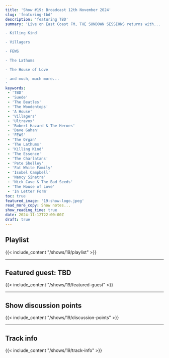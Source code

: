 ```yaml
---
title: 'Show #19: Broadcast 12th November 2024'
slug: 'featuring-tbd'
description: 'featuring TBD'
summary: 'Live on East Coast FM, THE SUNDOWN SESSIONS returns with...

- Killing Kind

- Villagers

- FEWS

- The Lathums

- The House of Love

- and much, much more...
'
keywords:
 - 'TBD'
 - 'Suede'
 - 'The Beatles'
 - 'The Woodentops'
 - 'A House'
 - 'Villagers'
 - 'Ultravox'
 - 'Robert Hazard & The Heroes'
 - 'Dave Gahan'
 - 'FEWS'
 - 'The Organ'
 - 'The Lathums'
 - 'Killing Kind'
 - 'The Essence'
 - 'The Charlatans'
 - 'Pete Shelley'
 - 'Fat White Family'
 - 'Isobel Campbell'
 - 'Nancy Sinatra'
 - 'Nick Cave & The Bad Seeds'
 - 'The House of Love'
 - 'In Letter Form'
toc: true
featured_image: '19-show-logo.jpeg'
read_more_copy: Show notes...
show_reading_time: true
date: 2024-11-12T22:00:00Z
draft: true
---
```


## Playlist
{{< include_content "/shows/19/playlist" >}}

---

## Featured guest: TBD
{{< include_content "/shows/19/featured-guest" >}}

---

## Show discussion points
{{< include_content "/shows/19/discussion-points" >}}

---

## Track info
{{< include_content "/shows/19/track-info" >}}
